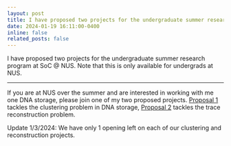 ```yaml
---
layout: post
title: I have proposed two projects for the undergraduate summer research program at School of Computing, NUS.
date: 2024-01-19 16:11:00-0400
inline: false
related_posts: false
---
```


I have proposed two projects for the undergraduate summer research program at SoC @ NUS. Note that this is only available for undergrads at NUS.

---

If you are at NUS over the summer and are interested in working with me one DNA storage, please join one of my two proposed projects.
[Proposal 1](/assets/pdf/Puru_ClusteringDNAStrandsForDNA-basedDataStorage.pdf) tackles the clustering problem in DNA storage, [Proposal 2](/assets/pdf/Puru_ReconstructingDNAStrandsForDNA-basedDataStorage.pdf) tackles the trace reconstruction problem.

Update 1/3/2024: We have only 1 opening left on each of our clustering and reconstruction projects.